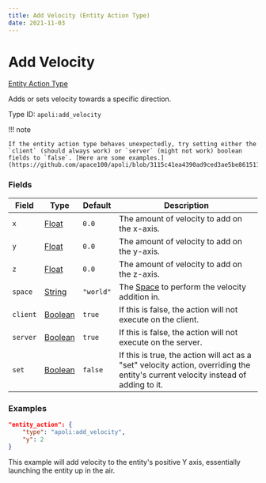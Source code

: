 ```yaml
---
title: Add Velocity (Entity Action Type)
date: 2021-11-03
---
```


# Add Velocity

[Entity Action Type](../entity_action_types.md)

Adds or sets velocity towards a specific direction.

Type ID: `apoli:add_velocity`

!!! note

    If the entity action type behaves unexpectedly, try setting either the `client` (should always work) or `server` (might not work) boolean fields to `false`. [Here are some examples.](https://github.com/apace100/apoli/blob/3115c41ea4390ad9ced3ae5be86151131accc36f/testdata/apoli/powers/add_velocity.json)

### Fields

Field  | Type | Default | Description
-------|------|---------|------------
`x` | [Float](../data_types/float.md) | `0.0` | The amount of velocity to add on the x-axis.
`y` | [Float](../data_types/float.md) | `0.0` | The amount of velocity to add on the y-axis.
`z` | [Float](../data_types/float.md) | `0.0` | The amount of velocity to add on the z-axis.
`space` | [String](../data_types/string.md) | `"world"` | The [Space](../../misc/extras/space.md) to perform the velocity addition in.
`client` | [Boolean](../data_types/boolean.md) | `true` | If this is false, the action will not execute on the client.
`server` | [Boolean](../data_types/boolean.md) | `true` | If this is false, the action will not execute on the server.
`set` | [Boolean](../data_types/boolean.md) | `false` | If this is true, the action will act as a "set" velocity action, overriding the entity's current velocity instead of adding to it.

### Examples

```json
"entity_action": {
    "type": "apoli:add_velocity",
    "y": 2
}
```

This example will add velocity to the entity's positive Y axis, essentially launching the entity up in the air.
